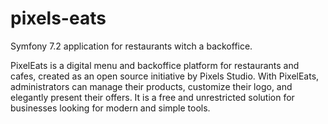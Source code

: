# pixels-eats
Symfony 7.2 application for restaurants witch a backoffice.

PixelEats is a digital menu and backoffice platform for restaurants and cafes, created as an open source initiative by Pixels Studio. With PixelEats, administrators can manage their products, customize their logo, and elegantly present their offers. 
It is a free and unrestricted solution for businesses looking for modern and simple tools.
